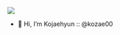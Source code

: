 <a href="버튼을 눌렀을 때 이동할 링크" target="_blank"><img src="https://img.shields.io/badge/instargram-E4405F?style=flat-square&logo=@_kozae&logoColor=white"/></a>
- 👋 Hi, I’m Kojaehyun :: @kozae00
